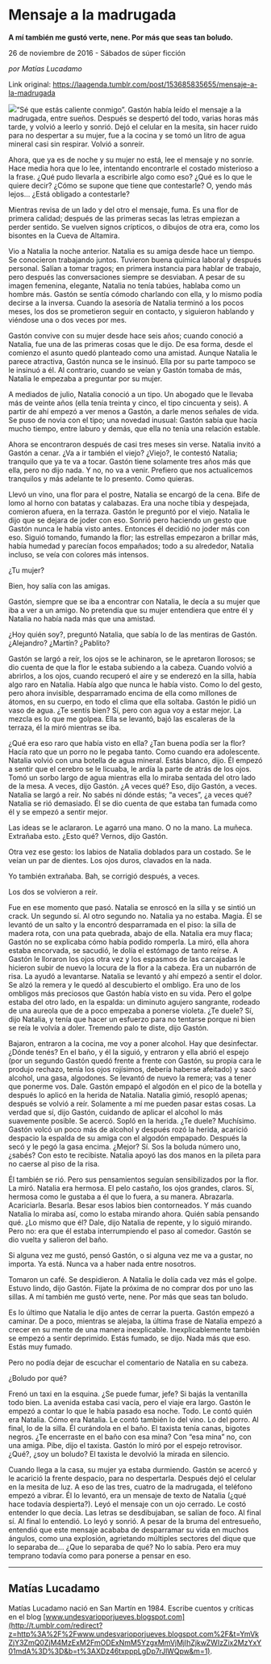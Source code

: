 # Mensaje a la madrugada

**A mí también me gustó verte, nene. Por más que seas tan boludo.**

26 de noviembre de 2016 - Sábados de súper ficción

_por Matías Lucadamo_

Link original: https://laagenda.tumblr.com/post/153685835655/mensaje-a-la-madrugada

![](https://64.media.tumblr.com/c9cf235ee41cb4406cee441236fb30fe/tumblr_inline_pk0z3ulstC1t6q87u_500.jpg)“Sé que estás caliente conmigo”. Gastón había leído el mensaje a la madrugada, entre sueños. Después se despertó del todo, varias horas más tarde, y volvió a leerlo y sonrió. Dejó el celular en la mesita, sin hacer ruido para no despertar a su mujer, fue a la cocina y se tomó un litro de agua mineral casi sin respirar. Volvió a sonreír.

Ahora, que ya es de noche y su mujer no está, lee el mensaje y no sonríe. Hace media hora que lo lee, intentando encontrarle el costado misterioso a la frase. ¿Qué pudo llevarla a escribirle algo como eso? ¿Qué es lo que le quiere decir? ¿Cómo se supone que tiene que contestarle? O, yendo más lejos… ¿Está obligado a contestarle?

Mientras revisa de un lado y del otro el mensaje, fuma. Es una flor de primera calidad; después de las primeras secas las letras empiezan a perder sentido. Se vuelven signos crípticos, o dibujos de otra era, como los bisontes en la Cueva de Altamira.

Vio a Natalia la noche anterior. Natalia es su amiga desde hace un tiempo. Se conocieron trabajando juntos. Tuvieron buena química laboral y después personal. Salían a tomar tragos; en primera instancia para hablar de trabajo, pero después las conversaciones siempre se desviaban. A pesar de su imagen femenina, elegante, Natalia no tenía tabúes, hablaba como un hombre más. Gastón se sentía cómodo charlando con ella, y lo mismo podía decirse a la inversa. Cuando la asesoría de Natalia terminó a los pocos meses, los dos se prometieron seguir en contacto, y siguieron hablando y viéndose una o dos veces por mes.

Gastón convive con su mujer desde hace seis años; cuando conoció a Natalia, fue una de las primeras cosas que le dijo. De esa forma, desde el comienzo el asunto quedó planteado como una amistad. Aunque Natalia le parece atractiva, Gastón nunca se le insinuó. Ella por su parte tampoco se le insinuó a él. Al contrario, cuando se veían y Gastón tomaba de más, Natalia le empezaba a preguntar por su mujer. 

A mediados de julio, Natalia conoció a un tipo. Un abogado que le llevaba más de veinte años (ella tenía treinta y cinco, el tipo cincuenta y seis). A partir de ahí empezó a ver menos a Gastón, a darle menos señales de vida. Se puso de novia con el tipo; una novedad inusual: Gastón sabía que hacía mucho tiempo, entre laburo y demás, que ella no tenía una relación estable.

Ahora se encontraron después de casi tres meses sin verse. Natalia invitó a Gastón a cenar. ¿Va a ir también el viejo? ¿Viejo?, le contestó Natalia; tranquilo que ya te va a tocar. Gastón tiene solamente tres años más que ella, pero no dijo nada. Y no, no va a venir. Prefiero que nos actualicemos tranquilos y más adelante te lo presento. Como quieras.

Llevó un vino, una flor para el postre, Natalia se encargó de la cena. Bife de lomo al horno con batatas y calabazas. Era una noche tibia y despejada, comieron afuera, en la terraza. Gastón le preguntó por el viejo. Natalia le dijo que se dejara de joder con eso. Sonrió pero haciendo un gesto que Gastón nunca le había visto antes. Entonces él decidió no joder más con eso. Siguió tomando, fumando la flor; las estrellas empezaron a brillar más, había humedad y parecían focos empañados; todo a su alrededor, Natalia incluso, se veía con colores más intensos.

¿Tu mujer?

Bien, hoy salía con las amigas.

Gastón, siempre que se iba a encontrar con Natalia, le decía a su mujer que iba a ver a un amigo. No pretendía que su mujer entendiera que entre él y Natalia no había nada más que una amistad. 

¿Hoy quién soy?, preguntó Natalia, que sabía lo de las mentiras de Gastón. ¿Alejandro? ¿Martín? ¿Pablito?

Gastón se largó a reír, los ojos se le achinaron, se le apretaron llorosos; se dio cuenta de que la flor le estaba subiendo a la cabeza. Cuando volvió a abrirlos, a los ojos, cuando recuperó el aire y se enderezó en la silla, había algo raro en Natalia. Había algo que nunca le había visto. Como lo del gesto, pero ahora invisible, desparramado encima de ella como millones de átomos, en su cuerpo, en todo el clima que ella soltaba. Gastón le pidió un vaso de agua. ¿Te sentís bien? Sí, pero con agua voy a estar mejor. La mezcla es lo que me golpea. Ella se levantó, bajó las escaleras de la terraza, él la miró mientras se iba.

¿Qué era eso raro que había visto en ella? ¿Tan buena podía ser la flor? Hacía rato que un porro no le pegaba tanto. Como cuando era adolescente. Natalia volvió con una botella de agua mineral. Estás blanco, dijo. Él empezó a sentir que el cerebro se le licuaba, le ardía la parte de atrás de los ojos. Tomó un sorbo largo de agua mientras ella lo miraba sentada del otro lado de la mesa. A veces, dijo Gastón. ¿A veces qué? Eso, dijo Gastón, a veces. Natalia se largó a reír. No sabés ni dónde estás; “a veces”, ¿a veces qué? Natalia se rió demasiado. Él se dio cuenta de que estaba tan fumada como él y se empezó a sentir mejor. 

Las ideas se le aclararon. Le agarró una mano. O no la mano. La muñeca. Extrañaba esto. ¿Esto qué? Vernos, dijo Gastón.

Otra vez ese gesto: los labios de Natalia doblados para un costado. Se le veían un par de dientes. Los ojos duros, clavados en la nada.

Yo también extrañaba. Bah, se corrigió después, a veces.

Los dos se volvieron a reír.

Fue en ese momento que pasó. Natalia se enroscó en la silla y se sintió un crack. Un segundo sí. Al otro segundo no. Natalia ya no estaba. Magia. Él se levantó de un salto y la encontró desparramada en el piso: la silla de madera rota, con una pata quebrada, abajo de ella. Natalia era muy flaca; Gastón no se explicaba cómo había podido romperla. La miró, ella ahora estaba encorvada, se sacudió, le dolía el estómago de tanto reírse. A Gastón le lloraron los ojos otra vez y los espasmos de las carcajadas le hicieron subir de nuevo la locura de la flor a la cabeza. Era un nubarrón de risa. La ayudó a levantarse. Natalia se levantó y ahí empezó a sentir el dolor. Se alzó la remera y le quedó al descubierto el ombligo. Era uno de los ombligos más preciosos que Gastón había visto en su vida. Pero el golpe estaba del otro lado, en la espalda: un diminuto agujero sangrante, rodeado de una aureola que de a poco empezaba a ponerse violeta. ¿Te duele? Sí, dijo Natalia, y tenía que hacer un esfuerzo para no tentarse porque ni bien se reía le volvía a doler. Tremendo palo te diste, dijo Gastón.

Bajaron, entraron a la cocina, me voy a poner alcohol. Hay que desinfectar. ¿Dónde tenés? En el baño, y él la siguió, y entraron y ella abrió el espejo (por un segundo Gastón quedó frente a frente con Gastón, su propia cara le produjo rechazo, tenía los ojos rojísimos, debería haberse afeitado) y sacó alcohol, una gasa, algodones. Se levantó de nuevo la remera; vas a tener que ponerme vos. Dale. Gastón empapó el algodón en el pico de la botella y después lo aplicó en la herida de Natalia. Natalia gimió, resopló apenas; después se volvió a reír. Solamente a mí me pueden pasar estas cosas. La verdad que sí, dijo Gastón, cuidando de aplicar el alcohol lo más suavemente posible. Se acercó. Sopló en la herida. ¿Te duele? Muchísimo. Gastón volcó un poco más de alcohol y después rozó la herida, acarició despacio la espalda de su amiga con el algodón empapado. Después la secó y le pegó la gasa encima. ¿Mejor? Sí. Sos la boluda número uno, ¿sabés? Con esto te recibiste. Natalia apoyó las dos manos en la pileta para no caerse al piso de la risa.

Él también se rió. Pero sus pensamientos seguían sensibilizados por la flor. La miró. Natalia era hermosa. El pelo castaño, los ojos grandes, claros. Sí, hermosa como le gustaba a él que lo fuera, a su manera. Abrazarla. Acariciarla. Besarla. Besar esos labios bien contorneados. Y más cuando Natalia lo miraba así, como lo estaba mirando ahora. Quién sabía pensando qué. ¿Lo mismo que él? Dale, dijo Natalia de repente, y lo siguió mirando. Pero no: era que él estaba interrumpiendo el paso al comedor. Gastón se dio vuelta y salieron del baño.

Si alguna vez me gustó, pensó Gastón, o si alguna vez me va a gustar, no importa. Ya está. Nunca va a haber nada entre nosotros.

Tomaron un café. Se despidieron. A Natalia le dolía cada vez más el golpe. Estuvo lindo, dijo Gastón. Fijate la próxima de no comprar dos por uno las sillas. A mí también me gustó verte, nene. Por más que seas tan boludo.

Es lo último que Natalia le dijo antes de cerrar la puerta. Gastón empezó a caminar. De a poco, mientras se alejaba, la última frase de Natalia empezó a crecer en su mente de una manera inexplicable. Inexplicablemente también se empezó a sentir deprimido. Estás fumado, se dijo. Nada más que eso. Estás muy fumado. 

Pero no podía dejar de escuchar el comentario de Natalia en su cabeza.

¿Boludo por qué? 

Frenó un taxi en la esquina. ¿Se puede fumar, jefe? Si bajás la ventanilla todo bien. La avenida estaba casi vacía, pero el viaje era largo. Gastón le empezó a contar lo que le había pasado esa noche. Todo. Le contó quién era Natalia. Cómo era Natalia. Le contó también lo del vino. Lo del porro. Al final, lo de la silla. Él curándola en el baño. El taxista tenía canas, bigotes negros. ¿Te encerraste en el baño con esa mina? Con “esa mina” no, con una amiga. Pibe, dijo el taxista. Gastón lo miró por el espejo retrovisor. ¿Qué?, ¿soy un boludo? El taxista le devolvió la mirada en silencio.

Cuando llega a la casa, su mujer ya estaba durmiendo. Gastón se acercó y le acarició la frente despacio, para no despertarla. Después dejó el celular en la mesita de luz. A eso de las tres, cuatro de la madrugada, el teléfono empezó a vibrar. Él lo levantó, era un mensaje de texto de Natalia (¿qué hace todavía despierta?). Leyó el mensaje con un ojo cerrado. Le costó entender lo que decía. Las letras se desdibujaban, se salían de foco. Al final sí. Al final lo entendió. Lo leyó y sonrió. A pesar de la bruma del entresueño, entendió que este mensaje acababa de desparramar su vida en muchos ángulos, como una explosión, agrietando múltiples sectores del dique que lo separaba de… ¿Que lo separaba de qué? No lo sabía. Pero era muy temprano todavía como para ponerse a pensar en eso.

  




---

Matías Lucadamo
---------------

 Matías Lucadamo nació en San Martín en 1984. Escribe cuentos y críticas en el blog [www.undesvarioporjueves.blogspot.com](http://t.umblr.com/redirect?z=http%3A%2F%2Fwww.undesvarioporjueves.blogspot.com%2F&t=YmVkZjY3ZmQ0ZjM4MzExM2FmODExNmM5YzgxMmVjMjlhZjkwZWIzZix2MzYxY01mdA%3D%3D&b=t%3AXDz46txpppLgDp7rJlWQpw&m=1).

